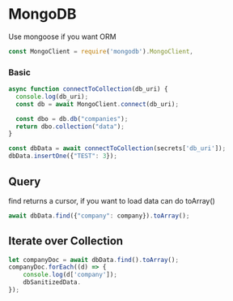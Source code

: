 # MongoDB

Use mongoose if you want ORM 

```js
const MongoClient = require('mongodb').MongoClient,
```

### Basic

```js
async function connectToCollection(db_uri) {
  console.log(db_uri);
  const db = await MongoClient.connect(db_uri);

  const dbo = db.db("companies");
  return dbo.collection("data");
}

const dbData = await connectToCollection(secrets['db_uri']);
dbData.insertOne({"TEST": 3});
```

## Query

find returns a cursor, if you want to load data can do toArray()

```js
await dbData.find({"company": company}).toArray();
```

## Iterate over Collection

```js
let companyDoc = await dbData.find().toArray();
companyDoc.forEach((d) => {
    console.log(d['company']);
    dbSanitizedData.
});
```

